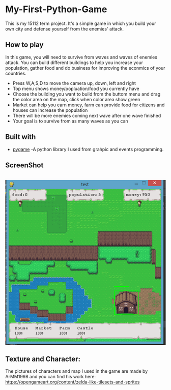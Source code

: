 # My-First-Python-Game
This is my 15112 term project.  It's a simple game in which you build your own city and defense yourself from the enemies' attack. 

## How to play
In this game, you will need to survive from waves and waves of enemies attack. You can build different buildings to help you increase your population, 
gather food and do business for improving the econmics of your countries. 
* Press W,A,S,D to move the camera up, down, left and right
* Top menu shows money/popluation/food you currently have
* Choose the building you want to build from the buttom menu and drag the color area on the map, click when color area show green
* Market can help you earn money, farm can provide food for citizens and houses can increase the population
* There will be more enemies coming next wave after one wave finished
* Your goal is to survive from as many waves as you can

## Built with
* [pygame](https://www.pygame.org/news) -A python library I used from grahpic and events programming.

## ScreenShot
  ![image](https://github.com/bilaer/My-First-Python-Game/blob/master/screenshot.png)
## Texture and Character:
The pictures of characters and map I used in the game are made by ArMM1998 and you can find his work here: https://opengameart.org/content/zelda-like-tilesets-and-sprites 
